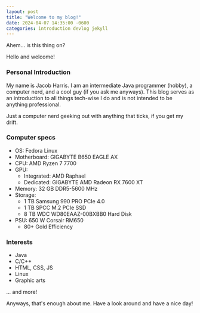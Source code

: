 ```yaml
---
layout: post
title: "Welcome to my blog!"
date: 2024-04-07 14:35:00 -0600
categories: introduction devlog jekyll
---
```

Ahem... is this thing on?

Hello and welcome!

### Personal Introduction
My name is Jacob Harris. I am an intermediate Java programmer (hobby), a computer nerd, and a cool guy (if you ask me anyways). This blog serves as an introduction to all things tech-wise I do and is not intended to be anything professional.

Just a computer nerd geeking out with anything that ticks, if you get my drift.

### Computer specs
- OS: Fedora Linux
- Motherboard: GIGABYTE B650 EAGLE AX
- CPU: AMD Ryzen 7 7700
- GPU: 
    - Integrated: AMD Raphael
    - Dedicated: GIGABYTE AMD Radeon RX 7600 XT
- Memory: 32 GB DDR5-5600 MHz
- Storage:
    - 1 TB Samsung 990 PRO PCIe 4.0
    - 1 TB SPCC M.2 PCIe SSD
    - 8 TB WDC WD80EAAZ-00BXBB0 Hard Disk
- PSU: 650 W Corsair RM650
    - 80+ Gold Efficiency

### Interests
- Java
- C/C++
- HTML, CSS, JS
- Linux
- Graphic arts

... and more!

Anyways, that's enough about me. Have a look around and have a nice day!